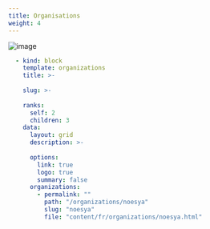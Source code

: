 ```yaml
---
title: Organisations
weight: 4
---
```


![image](https://raw.githubusercontent.com/osunyorg/admin/refs/heads/main/app/assets/images/communication/blocks/templates/organizations.jpg)

```yaml {filename="Données Hugo"}
  - kind: block
    template: organizations
    title: >-
      
    slug: >-
      
    ranks:
      self: 2
      children: 3
    data:
      layout: grid
      description: >-
        
      options:
        link: true
        logo: true
        summary: false
      organizations:
        - permalink: ""
          path: "/organizations/noesya"
          slug: "noesya"
          file: "content/fr/organizations/noesya.html"
```